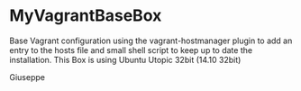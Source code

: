 # MyVagrantBaseBox
Base Vagrant configuration using the vagrant-hostmanager plugin to add an entry to the hosts file and small shell script to keep up to date the installation. This Box is using Ubuntu Utopic 32bit (14.10 32bit)

Giuseppe
